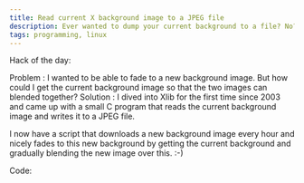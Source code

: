 ```yaml
---
title: Read current X background image to a JPEG file
description: Ever wanted to dump your current background to a file? No?
tags: programming, linux
---
```


Hack of the day:

Problem
:   I wanted to be able to fade to a new background image. But how could I get the current background image so that the two images can blended together?
Solution
:   I dived into Xlib for the first time since 2003 and came up with a small C program that reads the current background image and writes it to a JPEG file.

I now have a script that downloads a new background image every hour and nicely
fades to this new background by getting the current background and gradually
blending the new image over this. :-)

Code:

<script src="https://gist.github.com/767824.js"> </script>
